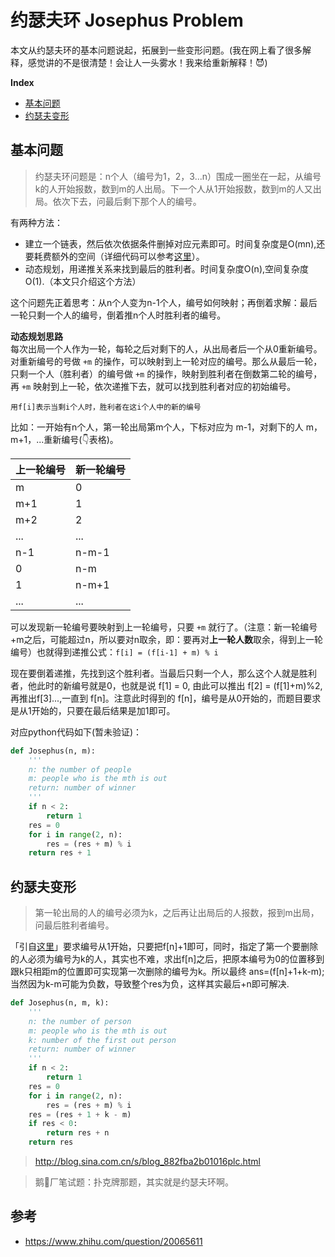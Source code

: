 # 约瑟夫环 Josephus Problem

本文从约瑟夫环的基本问题说起，拓展到一些变形问题。(我在网上看了很多解释，感觉讲的不是很清楚！会让人一头雾水！我来给重新解释！😈)

**Index**
- [基本问题](#基本问题)
- [约瑟夫变形](#约瑟夫变形)

## 基本问题

> 约瑟夫环问题是：n个人（编号为1，2，3...n）围成一圈坐在一起，从编号k的人开始报数，数到m的人出局。下一个人从1开始报数，数到m的人又出局。依次下去，问最后剩下那个人的编号。

有两种方法：
- 建立一个链表，然后依次依据条件删掉对应元素即可。时间复杂度是O(mn),还要耗费额外的空间（详细代码可以参考[这里](https://blog.csdn.net/wuzhekai1985/article/details/6628491)）。
- 动态规划，用递推关系来找到最后的胜利者。时间复杂度O(n),空间复杂度O(1).（本文只介绍这个方法）

这个问题先正着思考：从n个人变为n-1个人，编号如何映射；再倒着求解：最后一轮只剩一个人的编号，倒着推n个人时胜利者的编号。

**动态规划思路**  
每次出局一个人作为一轮，每轮之后对剩下的人，从出局者后一个从0重新编号。对重新编号的号做 `+m` 的操作，可以映射到上一轮对应的编号。那么从最后一轮，只剩一个人（胜利者）的编号做 `+m` 的操作，映射到胜利者在倒数第二轮的编号，再 `+m` 映射到上一轮，依次递推下去，就可以找到胜利者对应的初始编号。

`用f[i]表示当剩i个人时，胜利者在这i个人中的新的编号`

比如：一开始有n个人，第一轮出局第m个人，下标对应为 m-1，对剩下的人 m， m+1，...重新编号(👇表格)。

|上一轮编号|新一轮编号| 
|--------|--------|
|m|0|
|m+1|1|
|m+2|2|
|...|...|
|n-1|n-m-1|
|0|n-m|
|1|n-m+1|
|...|...|

可以发现新一轮编号要映射到上一轮编号，只要 `+m` 就行了。（注意：新一轮编号+m之后，可能超过n，所以要对n取余，即：要再对**上一轮人数**取余，得到上一轮编号）也就得到递推公式：`f[i] = (f[i-1] + m) % i` 

现在要倒着递推，先找到这个胜利者。当最后只剩一个人，那么这个人就是胜利者，他此时的新编号就是0，也就是说 f[1] = 0, 由此可以推出 f[2] = (f[1]+m)%2, 再推出f[3]...,一直到 f[n]。注意此时得到的 f[n]，编号是从0开始的，而题目要求是从1开始的，只要在最后结果是加1即可。

对应python代码如下(暂未验证)：
``` python
def Josephus(n, m):
    '''
    n: the number of people
    m: people who is the mth is out
    return: number of winner
    '''
    if n < 2:
        return 1
    res = 0
    for i in range(2, n):
        res = (res + m) % i 
    return res + 1
```

## 约瑟夫变形

> 第一轮出局的人的编号必须为k，之后再让出局后的人报数，报到m出局，问最后胜利者编号。

「引自[这里](https://www.zhihu.com/question/20065611)」要求编号从1开始，只要把f[n]+1即可，同时，指定了第一个要删除的人必须为编号为k的人，其实也不难，求出f[n]之后，把原本编号为0的位置移到跟k只相距m的位置即可实现第一次删除的编号为k。所以最终 ans=(f[n]+1+k-m);当然因为k-m可能为负数，导致整个res为负，这样其实最后+n即可解决.

``` python
def Josephus(n, m, k):
    '''
    n: the number of person
    m: people who is the mth is out
    k: number of the first out person
    return: number of winner
    '''
    if n < 2:
        return 1
    res = 0
    for i in range(2, n):
        res = (res + m) % i 
    res = (res + 1 + k - m)
    if res < 0:
        return res + n
    return res 
```


> http://blog.sina.com.cn/s/blog_882fba2b01016plc.html


> 鹅🐧厂笔试题：扑克牌那题，其实就是约瑟夫环啊。


## 参考

- https://www.zhihu.com/question/20065611